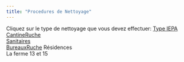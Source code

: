 ```yaml
---
title: "Procedures de Nettoyage"
---
```


Cliquez sur le type de nettoyage que vous devez effectuer:
[Type IEPA](notes/nettoyage/types%20de%20nettoyage/nettoyageTypeIEPA.md)\
[CantineRuche](notes/zones/CantineRuche.md)\
[Sanitaires](notes/zones/SanitairesRuche.md)\
[BureauxRuche](notes/zones/BureauxRuche.md)
Résidences\
La ferme 13 et 15

